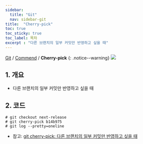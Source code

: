 ```yaml
---
sidebar:
  title: "Git"
  nav: sidebar-git
title:  "Cherry-pick"
toc: true
toc_sticky: true
toc_label: 목차
excerpt : "다른 브랜치의 일부 커밋만 반영하고 싶을 때"
---
```

[Git](/git/) / [Commend](/git/commend/) / **Cherry-pick**
{: .notice--warning}
![](https://git-scm.com/images/logo@2x.png)

## 1. 개요
- 다른 브랜치의 일부 커밋만 반영하고 싶을 때

## 2. 코드
```
# git checkout next-release
# git cherry-pick b14b975
# git log --pretty=oneline
```

- 참고: [git cherry-pick: 다른 브랜치의 일부 커밋만 반영하고 싶을 때](http://meetup.toast.com/posts/45)
